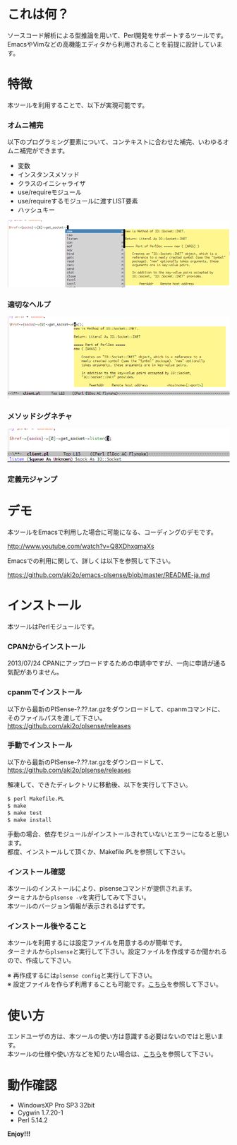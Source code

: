 これは何？
==========

ソースコード解析による型推論を用いて、Perl開発をサポートするツールです。  
EmacsやVimなどの高機能エディタから利用されることを前提に設計しています。  


特徴
====

本ツールを利用することで、以下が実現可能です。

### オムニ補完

以下のプログラミング要素について、コンテキストに合わせた補完、いわゆるオムニ補完ができます。

* 変数
* インスタンスメソッド
* クラスのイニシャライザ
* use/requireモジュール
* use/requireするモジュールに渡すLIST要素
* ハッシュキー

![demo1](image/demo1.png)

### 適切なヘルプ

![demo1](image/demo2.png)

### メソッドシグネチャ

![demo1](image/demo3.png)

### 定義元ジャンプ


デモ
====

本ツールをEmacsで利用した場合に可能になる、コーディングのデモです。

http://www.youtube.com/watch?v=Q8XDhxqmaXs

Emacsでの利用に関して、詳しくは以下を参照して下さい。

https://github.com/aki2o/emacs-plsense/blob/master/README-ja.md


インストール
============

本ツールはPerlモジュールです。

### CPANからインストール

2013/07/24  CPANにアップロードするための申請中ですが、一向に申請が通る気配がありません。

### cpanmでインストール

以下から最新のPlSense-?.??.tar.gzをダウンロードして、cpanmコマンドに、そのファイルパスを渡して下さい。  
https://github.com/aki2o/plsense/releases

### 手動でインストール

以下から最新のPlSense-?.??.tar.gzをダウンロードして、  
https://github.com/aki2o/plsense/releases

解凍して、できたディレクトリに移動後、以下を実行して下さい。

```
$ perl Makefile.PL
$ make
$ make test
$ make install
```

手動の場合、依存モジュールがインストールされていないとエラーになると思います。  
都度、インストールして頂くか、Makefile.PLを参照して下さい。

### インストール確認

本ツールのインストールにより、plsenseコマンドが提供されます。  
ターミナルから`plsense -v`を実行してみて下さい。  
本ツールのバージョン情報が表示されるはずです。

### インストール後やること

本ツールを利用するには設定ファイルを用意するのが簡単です。  
ターミナルから`plsense`と実行して下さい。設定ファイルを作成するか聞かれるので、作成して下さい。  

※ 再作成するには`plsense config`と実行して下さい。  
※ 設定ファイルを作らず利用することも可能です。[こちら](https://github.com/aki2o/plsense/wiki/Config-@ja)を参照して下さい。  


使い方
======

エンドユーザの方は、本ツールの使い方は意識する必要はないのではと思います。  
本ツールの仕様や使い方などを知りたい場合は、[こちら](https://github.com/aki2o/plsense/wiki/Home-@ja)を参照して下さい。  


動作確認
========

* WindowsXP Pro SP3 32bit
* Cygwin 1.7.20-1
* Perl 5.14.2


**Enjoy!!!**

